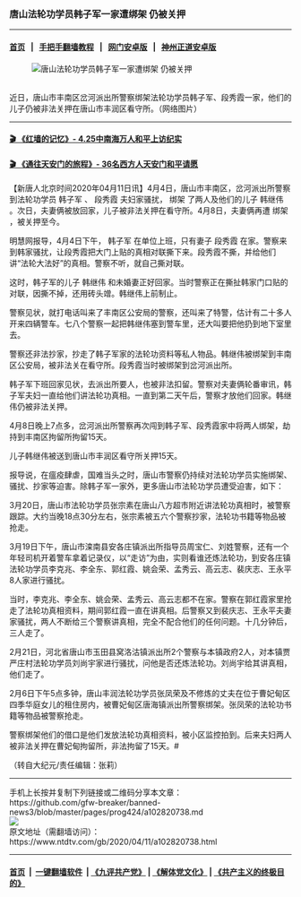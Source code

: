 ### 唐山法轮功学员韩子军一家遭绑架 仍被关押
------------------------

#### [首页](https://github.com/gfw-breaker/banned-news3/blob/master/README.md) &nbsp;&nbsp;|&nbsp;&nbsp; [手把手翻墙教程](https://github.com/gfw-breaker/guides/wiki) &nbsp;&nbsp;|&nbsp;&nbsp; [网门安卓版](https://github.com/oGate2/oGate) &nbsp;&nbsp;|&nbsp;&nbsp; [神州正道安卓版](https://github.com/SzzdOgate/update) 



<div><div class="featured_image">
 <figure>
  <img alt="唐山法轮功学员韩子军一家遭绑架 仍被关押" src="https://i.ntdtv.com/assets/uploads/2020/04/2020-04-11_101155-800x450.jpg"/>
 </figure><br/>
 <span class="caption">
  近日，唐山市丰南区岔河派出所警察绑架法轮功学员韩子军、段秀霞一家，他们的儿子仍被非法关押在唐山市丰润区看守所。（网络图片）
 </span>
</div>
</div><hr/>

#### [ 🎬  《红墙的记忆》- 4.25中南海万人和平上访纪实](http://141.164.39.94:10000/videos/legend/425.html)

 #### [ 🎬  《通往天安门的旅程》- 36名西方人天安门和平请愿 ](http://141.164.39.94:10000/videos/legend/JTT.html)

<div><div class="post_content" itemprop="articleBody">
 <p>
  【新唐人北京时间2020年04月11日讯】4月4日，唐山市丰南区，岔河派出所警察到法轮功学员
  <ok href="https://www.ntdtv.com/gb/韩子军.htm">
   韩子军
  </ok>
  、
  <ok href="https://www.ntdtv.com/gb/段秀霞.htm">
   段秀霞
  </ok>
  夫妇家骚扰，
  <ok href="https://www.ntdtv.com/gb/绑架.htm">
   绑架
  </ok>
  了两人及他们的儿子
  <ok href="https://www.ntdtv.com/gb/韩继伟.htm">
   韩继伟
  </ok>
  。次日，夫妻俩被放回家，儿子被非法关押在看守所。4月8日，夫妻俩再遭
  <ok href="https://www.ntdtv.com/gb/绑架.htm">
   绑架
  </ok>
  ，被关押至今。
 </p>
 <p>
  明慧网报导，4月4日下午，
  <ok href="https://www.ntdtv.com/gb/韩子军.htm">
   韩子军
  </ok>
  在单位上班，只有妻子
  <ok href="https://www.ntdtv.com/gb/段秀霞.htm">
   段秀霞
  </ok>
  在家。警察来到韩家骚扰，让段秀霞把大门上贴的真相对联撕下来。段秀霞不撕，并给他们讲“法轮大法好”的真相。警察不听，就自己撕对联。
 </p>
 <p>
  这时，韩子军的儿子
  <ok href="https://www.ntdtv.com/gb/韩继伟.htm">
   韩继伟
  </ok>
  和未婚妻正好回家。当时警察正在撕扯韩家门口贴的对联，因撕不掉，还用砖头竲。韩继伟上前制止。
 </p>
 <p>
  警察见状，就打电话叫来了丰南区公安局的警察，还叫来了特警，估计有二十多人开来四辆警车。七八个警察一起把韩继伟塞到警车里，还大叫要把他扔到地下室里去。
 </p>
 <p>
  警察还非法抄家，抄走了韩子军家的法轮功资料等私人物品。韩继伟被绑架到丰南区公安局，被非法关在看守所。段秀霞当时被绑架到岔河派出所。
 </p>
 <p>
  韩子军下班回家见状，去派出所要人，也被非法扣留。警察对夫妻俩轮番审讯，韩子军夫妇一直给他们讲法轮功真相。一直到第二天午后，警察才放他们回家。韩继伟仍被非法关押。
 </p>
 <p>
  4月8日晚上7点多，岔河派出所警察再次闯到韩子军、段秀霞家中将两人绑架，劫持到丰南区拘留所拘留15天。
 </p>
 <p>
  儿子韩继伟被送到唐山市丰润区看守所关押15天。
 </p>
 <p>
  报导说，在瘟疫肆虐，国难当头之时，唐山市警察仍持续对法轮功学员实施绑架、骚扰、抄家等迫害。除韩子军一家外，更多唐山市法轮功学员遭受迫害，如下：
 </p>
 <p>
  3月20日，唐山市法轮功学员张宗素在唐山八方超市附近讲法轮功真相时，被警察跟踪。大约当晚18点30分左右，张宗素被五六个警察抄家，法轮功书籍等物品被抢走。
 </p>
 <p>
  3月19日下午，唐山市滦南县安各庄镇派出所指导员周宝仁、刘姓警察，还有一个年轻司机开着警车拿着记录仪，以“走访”为由，实则看谁还炼法轮功，到安各庄镇法轮功学员李克兆、李全东、郭红霞、姚会荣、孟秀云、高云志、裴庆志、王永平8人家进行骚扰。
 </p>
 <p>
  当时，李克兆、李全东、姚会荣、孟秀云、高云志都不在家。警察在郭红霞家里抢走了法轮功真相资料，期间郭红霞一直在讲真相。后警察又到裴庆志、王永平夫妻家骚扰，两人不断给三个警察讲真相，完全不配合他们的任何问题。十几分钟后，三人走了。
 </p>
 <p>
  2月21日，河北省唐山市玉田县窝洛沽镇派出所2个警察与本镇政府2人，对本镇贾严庄村法轮功学员刘尚宇家进行骚扰，问他是否还炼法轮功。刘尚宇给其讲真相，他们走了。
 </p>
 <p>
  2月6日下午5点多钟，唐山丰润法轮功学员张凤荣及不修炼的丈夫在位于曹妃甸区四季华庭女儿的租住房内，被曹妃甸区唐海镇派出所警察绑架。张凤荣的法轮功书籍等物品被警察抢走。
 </p>
 <p>
  警察绑架他们的借口是他们发放法轮功真相资料，被小区监控拍到。后来夫妇两人被非法关押在曹妃甸拘留所，非法拘留了15天。#
 </p>
 <p>
  （转自大纪元/责任编辑：张莉）
 </p>
 <div class="single_ad">
 </div>
</div>
</div>
<hr/>
手机上长按并复制下列链接或二维码分享本文章：<br/>
https://github.com/gfw-breaker/banned-news3/blob/master/pages/prog424/a102820738.md <br/>
<a href='https://github.com/gfw-breaker/banned-news3/blob/master/pages/prog424/a102820738.md'><img src='https://github.com/gfw-breaker/banned-news3/blob/master/pages/prog424/a102820738.md.png'/></a> <br/>
原文地址（需翻墙访问）：https://www.ntdtv.com/gb/2020/04/11/a102820738.html


------------------------
#### [首页](https://github.com/gfw-breaker/banned-news3/blob/master/README.md) &nbsp;|&nbsp; [一键翻墙软件](https://github.com/gfw-breaker/nogfw/blob/master/README.md) &nbsp;| [《九评共产党》](https://github.com/gfw-breaker/9ping.md/blob/master/README.md#九评之一评共产党是什么) | [《解体党文化》](https://github.com/gfw-breaker/jtdwh.md/blob/master/README.md) | [《共产主义的终极目的》](https://github.com/gfw-breaker/gczydzjmd.md/blob/master/README.md)


<img src='http://gfw-breaker.win/banned-news3/pages/prog424/a102820738.md' width='0px' height='0px'/>